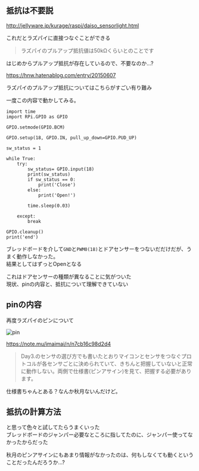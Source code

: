 ## 抵抗は不要説

http://jellyware.jp/kurage/raspi/daiso_sensorlight.html

これだとラズパイに直接つなぐことができる

> ラズパイのプルアップ抵抗値は50kΩくらいとのことです

はじめからプルアップ抵抗が存在しているので、不要なのか...?

https://hnw.hatenablog.com/entry/20150607

ラズパイのプルアップ抵抗についてはこちらがすごい有り難み

一度この内容で動かしてみる。

```
import time
import RPi.GPIO as GPIO

GPIO.setmode(GPIO.BCM)

GPIO.setup(18, GPIO.IN, pull_up_down=GPIO.PUD_UP)

sw_status = 1

while True:
    try:
        sw_status= GPIO.input(18)
        print(sw_status)
        if sw_status == 0:
            print('Close')
        else:
            print('Open!')

        time.sleep(0.03)

    except:
        break

GPIO.cleanup()
print('end')
```

ブレッドボードを介して`GND`と`PWM0(18)`とドアセンサーをつないだだけだが、うまく動作しなかった。  
結果としてはずっとOpenとなる


これはドアセンサーの種類が異なることに気がついた  
現状、pinの内容と、抵抗について理解できていない


## pinの内容

再度ラズパイのピンについて

![pin]('./images/pin.png')

https://note.mu/imaimai/n/n7cb16c98d2d4

> Day3.のセンサの選び方でも書いたとおりマイコンとセンサをつなぐプロトコルが各センサごとに決められていて、きちんと把握していないと正常に動作しない。両側で仕様書(ピンアサイン)を見て、把握する必要があります。

仕様書ちゃんとある？なんか秋月ないんだけど。

## 抵抗の計算方法

と思って色々と試してたらうまくいった  
ブレッドボードのジャンパー必要なところに指してたのに、ジャンパー使ってなかったからだった

秋月のピンアサインにもあまり情報がなかったのは、何もしなくても動くということだったんだろうか...?
